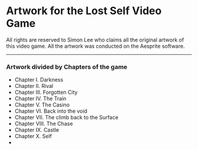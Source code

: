 # Artwork for the Lost Self Video Game

All rights are reserved to Simon Lee who claims all the original artwork of this video game. All the artwork was conducted on the Aesprite software.

---

### Artwork divided by Chapters of the game

- Chapter I. Darkness
- Chapter II. Rival
- Chapter III. Forgotten City
- Chapter IV. The Train
- Chapter V. The Casino
- Chapter VI. Back into the void 
- Chapter VII. The climb back to the Surface
- Chapter VIII. The Chase
- Chapter IX. Castle
- Chapter X. Self
-
